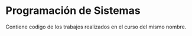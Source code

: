 # Programación de Sistemas

Contiene codigo de los trabajos realizados en el curso del mismo nombre.
